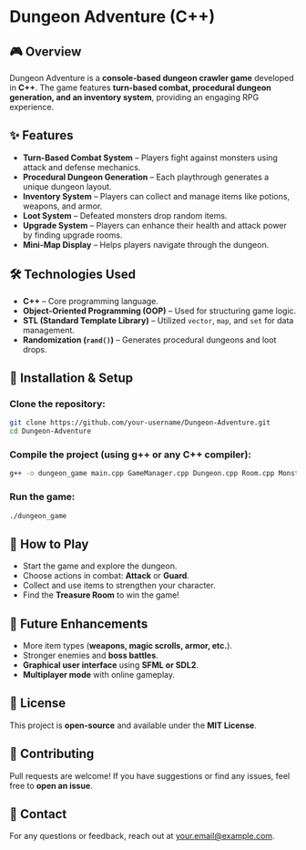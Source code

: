 # Dungeon Adventure (C++)

## 🎮 Overview
Dungeon Adventure is a **console-based dungeon crawler game** developed in **C++**. The game features **turn-based combat, procedural dungeon generation, and an inventory system**, providing an engaging RPG experience.

## ✨ Features
- **Turn-Based Combat System** – Players fight against monsters using attack and defense mechanics.
- **Procedural Dungeon Generation** – Each playthrough generates a unique dungeon layout.
- **Inventory System** – Players can collect and manage items like potions, weapons, and armor.
- **Loot System** – Defeated monsters drop random items.
- **Upgrade System** – Players can enhance their health and attack power by finding upgrade rooms.
- **Mini-Map Display** – Helps players navigate through the dungeon.

## 🛠️ Technologies Used
- **C++** – Core programming language.
- **Object-Oriented Programming (OOP)** – Used for structuring game logic.
- **STL (Standard Template Library)** – Utilized `vector`, `map`, and `set` for data management.
- **Randomization (`rand()`)** – Generates procedural dungeons and loot drops.

## 🚀 Installation & Setup
### Clone the repository:
```bash
git clone https://github.com/your-username/Dungeon-Adventure.git
cd Dungeon-Adventure
```

### Compile the project (using g++ or any C++ compiler):
```bash
g++ -o dungeon_game main.cpp GameManager.cpp Dungeon.cpp Room.cpp Monster.cpp Monk.cpp Inventory.cpp Item.cpp -std=c++11
```

### Run the game:
```bash
./dungeon_game
```

## 🎲 How to Play
- Start the game and explore the dungeon.
- Choose actions in combat: **Attack** or **Guard**.
- Collect and use items to strengthen your character.
- Find the **Treasure Room** to win the game!

## 📌 Future Enhancements
- More item types (**weapons, magic scrolls, armor, etc.**).
- Stronger enemies and **boss battles**.
- **Graphical user interface** using **SFML or SDL2**.
- **Multiplayer mode** with online gameplay.

## 📜 License
This project is **open-source** and available under the **MIT License**.

## 🤝 Contributing
Pull requests are welcome! If you have suggestions or find any issues, feel free to **open an issue**.

## 📧 Contact
For any questions or feedback, reach out at [your.email@example.com](mailto:your.email@example.com).

